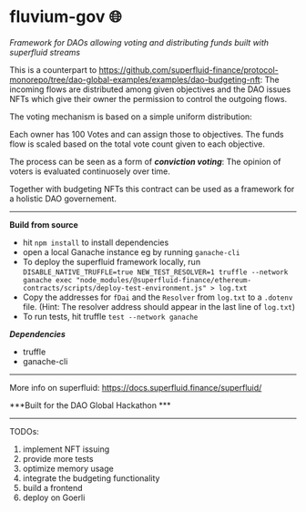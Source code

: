 # fluvium-gov :globe_with_meridians:
*Framework for DAOs allowing voting and distributing funds built with superfluid streams*


This is a counterpart to https://github.com/superfluid-finance/protocol-monorepo/tree/dao-global-examples/examples/dao-budgeting-nft:
The incoming flows are distributed among given objectives and the DAO issues NFTs which give their owner the permission to control the outgoing flows.

The voting mechanism is based on a simple uniform distribution:

Each owner has 100 Votes and can assign those to objectives. The funds flow is scaled based on the total vote count given to each objective.

The process can be seen as a form of ***conviction voting***: The opinion of voters is evaluated continuosely over time.

Together with budgeting NFTs this contract can be used as a framework for a holistic DAO governement. 

______________________________________________
**Build from source**
- hit `npm install` to install dependencies
- open a local Ganache instance eg by running `ganache-cli`
- To deploy the superfluid framework locally, run `DISABLE_NATIVE_TRUFFLE=true NEW_TEST_RESOLVER=1 truffle --network ganache exec "node_modules/@superfluid-finance/ethereum-contracts/scripts/deploy-test-environment.js" > log.txt
`
- Copy the addresses for `fDai` and the `Resolver` from `log.txt` to a `.dotenv` file. (Hint: The resolver address should appear in the last line of `log.txt`)
- To run tests, hit truffle `test --network ganache` 

***Dependencies***
- truffle
- ganache-cli
_____________________________________________

More info on superfluid:
https://docs.superfluid.finance/superfluid/

***Built for the DAO Global Hackathon ***
______________________________________________

TODOs:

1. implement NFT issuing
2. provide more tests
4. optimize memory usage
5. integrate the budgeting functionality
6. build a frontend
7. deploy on Goerli
